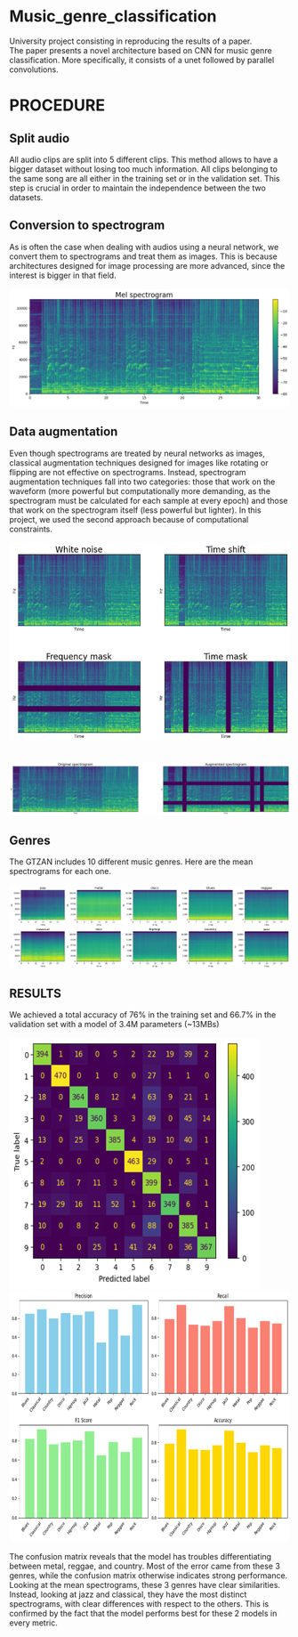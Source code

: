 # Music_genre_classification  
University project consisting in reproducing the results of a paper.  
The paper presents a novel architecture based on CNN for music genre classification. More specifically, it consists of a unet followed by parallel convolutions.  

 # PROCEDURE
 ## Split audio
 All audio clips are split into 5 different clips. This method allows to have a bigger dataset without losing too much information. All clips belonging to the same song are all either in the training set or in the validation set. This step is crucial in order to maintain the independence between the two datasets.
 ## Conversion to spectrogram
 As is often the case when dealing with audios using a neural network, we convert them to spectrograms and treat them as images. This is because architectures designed for image processing are more advanced, since the interest is bigger in that field.
 <br><br>
 <img src="imgs/spec_example.png">
 ## Data augmentation
 Even though spectrograms are treated by neural networks as images, classical augmentation techniques designed for images like rotating or flipping are not effective on spectrograms. Instead, spectrogram augmentation techniques fall into two categories: those that work on the waveform (more powerful but computationally more demanding, as the spectrogram must be calculated for each sample at every epoch) and those that work on the spectrogram itself (less powerful but lighter). In this project, we used the second approach because of computational constraints. 
 <br><br>
  <img src="imgs/augment_example.png">     
  <br><br>
   <img src="imgs/allaugment.png">
   ## Genres
 The GTZAN includes 10 different music genres. Here are the mean spectrograms for each one.
 <br><br>
 <img src="imgs/mean_spectros_v2.png">
 
 ## RESULTS
We achieved a total accuracy of 76% in the training set and 66.7% in the validation set with a model of 3.4M parameters (~13MBs)
<br><br>
<img src="imgs/conf_matrix.png" width="450" height="450">
<img src="imgs/diagram.png" width="550" height="450">
<br><br>
The confusion matrix reveals that the model has troubles differentiating between metal, reggae, and country. Most of the error came from these 3 genres, while the confusion matrix  otherwise indicates strong performance. Looking at the mean spectrograms, these 3 genres have clear similarities. Instead, looking at jazz and classical, they have the most distinct spectrograms, with clear differences with respect to the others. This is confirmed by the fact that the model performs best for these 2 models in every metric.

